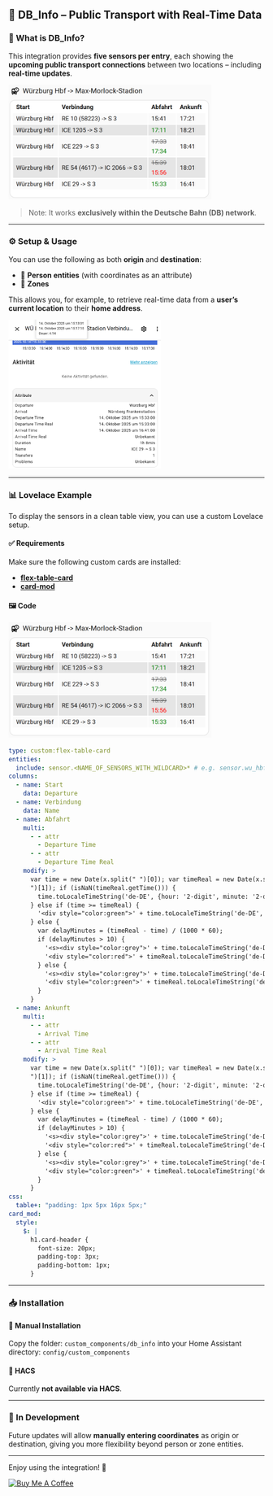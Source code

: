 ## 🚉 DB_Info – Public Transport with Real-Time Data

### 📌 What is DB_Info?

This integration provides **five sensors per entry**, each showing the **upcoming public transport connections** between two locations – including **real-time updates**.  

<img src="https://raw.githubusercontent.com/EiS94/db_info/main/images/table_example.png" alt="Table Example" width="400"/>

> Note: It works **exclusively within the Deutsche Bahn (DB) network**.


---

### ⚙️ Setup & Usage

You can use the following as both **origin** and **destination**:

- 🧍 **Person entities** (with coordinates as an attribute)  
- 📍 **Zones**

This allows you, for example, to retrieve real-time data from a **user’s current location** to their **home address**.

<img src="https://raw.githubusercontent.com/EiS94/db_info/main/images/sensor_example.png" alt="Sensor Example" width="300"/>

---

### 📊 Lovelace Example

To display the sensors in a clean table view, you can use a custom Lovelace setup.

#### ✅ Requirements

Make sure the following custom cards are installed:

- [**flex-table-card**](https://github.com/custom-cards/flex-table-card)  
- [**card-mod**](https://github.com/thomasloven/lovelace-card-mod)

#### 🖼️ Code

<img src="https://raw.githubusercontent.com/EiS94/db_info/main/images/table_example.png" alt="Table Example" width="400"/>

```yaml
type: custom:flex-table-card
entities:
  include: sensor.<NAME_OF_SENSORS_WITH_WILDCARD>* # e.g. sensor.wu_hbf_max_morlock_stadion_verbindung_*
columns:
  - name: Start
    data: Departure
  - name: Verbindung
    data: Name
  - name: Abfahrt
    multi:
      - - attr
        - Departure Time
      - - attr
        - Departure Time Real
    modify: >
      var time = new Date(x.split(" ")[0]); var timeReal = new Date(x.split("
      ")[1]); if (isNaN(timeReal.getTime())) {
        time.toLocaleTimeString('de-DE', {hour: '2-digit', minute: '2-digit'});
      } else if (time >= timeReal) {
        '<div style="color:green">' + time.toLocaleTimeString('de-DE', {hour: '2-digit', minute: '2-digit'}) + '</div>';
      } else {
        var delayMinutes = (timeReal - time) / (1000 * 60);
        if (delayMinutes > 10) {
          '<s><div style="color:grey">' + time.toLocaleTimeString('de-DE', {hour: '2-digit', minute: '2-digit'}) + '</div></s>' +
          '<div style="color:red">' + timeReal.toLocaleTimeString('de-DE', {hour: '2-digit', minute: '2-digit'}) + '</div>';
        } else {
          '<s><div style="color:grey">' + time.toLocaleTimeString('de-DE', {hour: '2-digit', minute: '2-digit'}) + '</div></s>' +
          '<div style="color:green">' + timeReal.toLocaleTimeString('de-DE', {hour: '2-digit', minute: '2-digit'}) + '</div>';
        }
      }
  - name: Ankunft
    multi:
      - - attr
        - Arrival Time
      - - attr
        - Arrival Time Real
    modify: >
      var time = new Date(x.split(" ")[0]); var timeReal = new Date(x.split("
      ")[1]); if (isNaN(timeReal.getTime())) {
        time.toLocaleTimeString('de-DE', {hour: '2-digit', minute: '2-digit'});
      } else if (time >= timeReal) {
        '<div style="color:green">' + time.toLocaleTimeString('de-DE', {hour: '2-digit', minute: '2-digit'}) + '</div>';
      } else {
        var delayMinutes = (timeReal - time) / (1000 * 60);
        if (delayMinutes > 10) {
          '<s><div style="color:grey">' + time.toLocaleTimeString('de-DE', {hour: '2-digit', minute: '2-digit'}) + '</div></s>' +
          '<div style="color:red">' + timeReal.toLocaleTimeString('de-DE', {hour: '2-digit', minute: '2-digit'}) + '</div>';
        } else {
          '<s><div style="color:grey">' + time.toLocaleTimeString('de-DE', {hour: '2-digit', minute: '2-digit'}) + '</div></s>' +
          '<div style="color:green">' + timeReal.toLocaleTimeString('de-DE', {hour: '2-digit', minute: '2-digit'}) + '</div>';
        }
      }
css:
  table+: "padding: 1px 5px 16px 5px;"
card_mod:
  style:
    $: |
      h1.card-header {
        font-size: 20px;
        padding-top: 3px;
        padding-bottom: 1px; 
      }
```

---

### 📥 Installation

#### 🔹 Manual Installation
Copy the folder: `custom_components/db_info` into your Home Assistant directory: `config/custom_components`


#### 🔹 HACS
Currently **not available via HACS**.

---

### 🔧 In Development

Future updates will allow **manually entering coordinates** as origin or destination, giving you more flexibility beyond person or zone entities.

---

Enjoy using the integration! 🚆

<a href="https://www.buymeacoffee.com/eis94" target="_blank"><img src="https://cdn.buymeacoffee.com/buttons/default-orange.png" alt="Buy Me A Coffee" height="41" width="174"></a>
